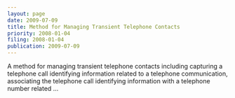 ```yaml
---
layout: page
date: 2009-07-09
title: Method for Managing Transient Telephone Contacts
priority: 2008-01-04
filing: 2008-01-04
publication: 2009-07-09
---
```

A method for managing transient telephone contacts including capturing a telephone call identifying information related to a telephone communication, associating the telephone call identifying information with a telephone number related …